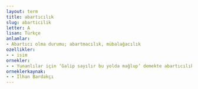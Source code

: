 ```yaml
---
layout: term
title: abartıcılık
slug: abarticilik
letter: A
lisan: Türkçe
anlamlar:
- Abartıcı olma durumu; abartmacılık, mübalağacılık
ozellikler:
- - isim
ornekler:
- - Yunanlılar için ‘Galip sayılır bu yolda mağlup’ demekte abartıcılık payı olamazdı.
orneklerkaynak:
- - İlhan Bardakçı
---
```

